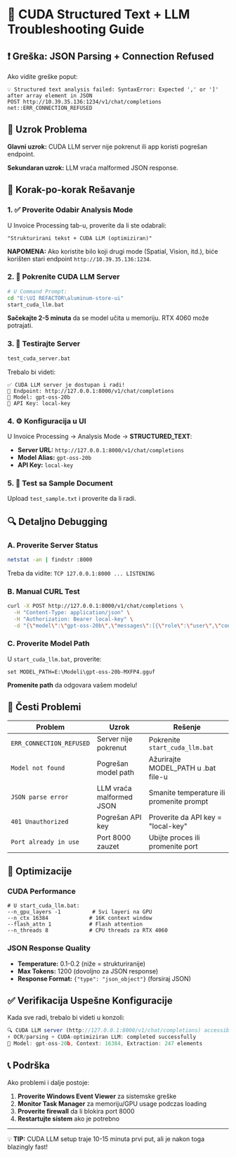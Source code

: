 # 🔧 CUDA Structured Text + LLM Troubleshooting Guide

## ❗ Greška: JSON Parsing + Connection Refused

Ako vidite greške poput:
```
💡 Structured text analysis failed: SyntaxError: Expected ',' or ']' after array element in JSON
POST http://10.39.35.136:1234/v1/chat/completions net::ERR_CONNECTION_REFUSED
```

## 🎯 Uzrok Problema

**Glavni uzrok:** CUDA LLM server nije pokrenut ili app koristi pogrešan endpoint.

**Sekundaran uzrok:** LLM vraća malformed JSON response.

## 🔧 Korak-po-korak Rešavanje

### 1. ✅ Proverite Odabir Analysis Mode

U Invoice Processing tab-u, proverite da li ste odabrali:
```
"Strukturirani tekst + CUDA LLM (optimiziran)"
```

**NAPOMENA:** Ako koristite bilo koji drugi mode (Spatial, Vision, itd.), biće korišten stari endpoint `http://10.39.35.136:1234`.

### 2. 🚀 Pokrenite CUDA LLM Server

```bash
# U Command Prompt:
cd "E:\UI REFACTOR\aluminum-store-ui"
start_cuda_llm.bat
```

**Sačekajte 2-5 minuta** da se model učita u memoriju. RTX 4060 može potrajati.

### 3. 🧪 Testirajte Server

```bash
test_cuda_server.bat
```

Trebalo bi videti:
```
✅ CUDA LLM server je dostupan i radi!
📡 Endpoint: http://127.0.0.1:8000/v1/chat/completions
🎯 Model: gpt-oss-20b
🔐 API Key: local-key
```

### 4. ⚙️ Konfiguracija u UI

U Invoice Processing → Analysis Mode → **STRUCTURED_TEXT**:

- **Server URL:** `http://127.0.0.1:8000/v1/chat/completions`
- **Model Alias:** `gpt-oss-20b`  
- **API Key:** `local-key`

### 5. 📄 Test sa Sample Document

Upload `test_sample.txt` i proverite da li radi.

## 🔍 Detaljno Debugging

### A. Proverite Server Status

```bash
netstat -an | findstr :8000
```

Treba da vidite: `TCP 127.0.0.1:8000 ... LISTENING`

### B. Manual CURL Test

```bash
curl -X POST http://127.0.0.1:8000/v1/chat/completions \
  -H "Content-Type: application/json" \
  -H "Authorization: Bearer local-key" \
  -d "{\"model\":\"gpt-oss-20b\",\"messages\":[{\"role\":\"user\",\"content\":\"Test\"}],\"temperature\":0.1}"
```

### C. Proverite Model Path

U `start_cuda_llm.bat`, proverite:
```batch
set MODEL_PATH=E:\Modeli\gpt-oss-20b-MXFP4.gguf
```

**Promenite path** da odgovara vašem modelu!

## 🚨 Česti Problemi

| Problem | Uzrok | Rešenje |
|---------|-------|---------|
| `ERR_CONNECTION_REFUSED` | Server nije pokrenut | Pokrenite `start_cuda_llm.bat` |
| `Model not found` | Pogrešan model path | Ažurirajte MODEL_PATH u .bat file-u |
| `JSON parse error` | LLM vraća malformed JSON | Smanite temperature ili promenite prompt |
| `401 Unauthorized` | Pogrešan API key | Proverite da API key = "local-key" |
| `Port already in use` | Port 8000 zauzet | Ubijte proces ili promenite port |

## 🎯 Optimizacije

### CUDA Performance

```batch
# U start_cuda_llm.bat:
--n_gpu_layers -1          # Svi layeri na GPU
--n_ctx 16384             # 16K context window  
--flash_attn 1            # Flash attention
--n_threads 8             # CPU threads za RTX 4060
```

### JSON Response Quality

- **Temperature:** 0.1-0.2 (niže = strukturiranije)
- **Max Tokens:** 1200 (dovoljno za JSON response)
- **Response Format:** `{"type": "json_object"}` (forsiraj JSON)

## ✅ Verifikacija Uspešne Konfiguracije

Kada sve radi, trebalo bi videti u konzoli:

```javascript
🔍 CUDA LLM server (http://127.0.0.1:8000/v1/chat/completions) accessible
⚡ OCR/parsing + CUDA-optimiziran LLM: completed successfully
🎯 Model: gpt-oss-20b, Context: 16384, Extraction: 247 elements
```

## 📞 Podrška

Ako problemi i dalje postoje:

1. **Proverite Windows Event Viewer** za sistemske greške
2. **Monitor Task Manager** za memoriju/GPU usage podczas loading
3. **Proverite firewall** da li blokira port 8000
4. **Restartujte sistem** ako je potrebno

---

💡 **TIP:** CUDA LLM setup traje 10-15 minuta prvi put, ali je nakon toga blazingly fast!
